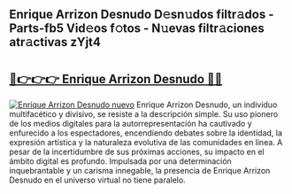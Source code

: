 ## Enrique Arrizon Desnudo D𝚎sn𝚞dos filtr𝚊dos - Parts-fb5 Vid𝚎os f𝚘tos - N𝚞evas filtr𝚊ciones atr𝚊ctivas zYjt4

# <h2><a href="http://mb9ib2r.tromn.icu/?c=Enrique+Arrizon+Desnudo">🔗👉👉👉 Enrique Arrizon Desnudo 🔗🔗</a></h2>

[![Enrique Arrizon Desnudo nuevo](https://i.imgur.com/pEAQMta.gif)](http://mb9ib2r.tromn.icu/?c=Enrique+Arrizon+Desnudo)
Enrique Arrizon Desnudo, un individuo multifacético y divisivo, se resiste a la descripción simple. Su uso pionero de los medios digitales para la autorrepresentación ha cautivado y enfurecido a los espectadores, encendiendo debates sobre la identidad, la expresión artística y la naturaleza evolutiva de las comunidades en línea. A pesar de la incertidumbre de sus próximas acciones, su impacto en el ámbito digital es profundo. Impulsada por una determinación inquebrantable y un carisma innegable, la presencia de Enrique Arrizon Desnudo en el universo virtual no tiene paralelo.
